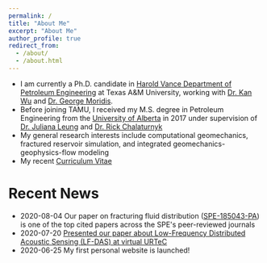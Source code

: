 ```yaml
---
permalink: /
title: "About Me"
excerpt: "About Me"
author_profile: true
redirect_from: 
  - /about/
  - /about.html
---
```


- I am currently a Ph.D. candidate in [Harold Vance Department of Petroleum Engineering](https://engineering.tamu.edu/petroleum/index.html) at Texas A&M University, working with [Dr. Kan Wu](https://engineering.tamu.edu/petroleum/profiles/kwu.html) and [Dr. George Moridis](https://engineering.tamu.edu/petroleum/profiles/gmoridis.html).
- Before joining TAMU, I received my M.S. degree in Petroleum Engineering from the [University of Alberta](https://www.ualberta.ca/index.html) in 2017 under supervision of [Dr. Juliana Leung](https://apps.ualberta.ca/directory/person/juliana2) and [Dr. Rick Chalaturnyk](https://apps.ualberta.ca/directory/person/rc11)
- My general research interests include computational geomechanics, fractured reservoir simulation, and integrated geomechanics-geophysics-flow modeling
- My recent [Curriculum Vitae](https://yongzanliu.github.io/files/Yongzan_CV.pdf)

Recent News
======

- 2020-08-04 Our paper on fracturing fluid distribution ([SPE-185043-PA](https://doi.org/10.2118/185043-PA)) is one of the top cited papers across the SPE's peer-reviewed journals
- 2020-07-20 [Presented our paper about Low-Frequency Distributed Acoustic Sensing (LF-DAS) at virtual URTeC](https://www.onepetro.org/conference-paper/URTEC-2020-2948-MS)
- 2020-06-25 My first personal website is launched!